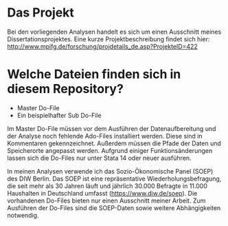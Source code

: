 # Das Projekt
Bei den vorliegenden Analysen handelt es sich um einen Ausschnitt meines Dissertationsprojektes. Eine kurze Projektbeschreibung findet sich hier: http://www.mpifg.de/forschung/projdetails_de.asp?ProjekteID=422

# Welche Dateien finden sich in diesem Repository?
* Master Do-File
* Ein beispielhafter Sub Do-File

Im Master Do-File müssen vor dem Ausführen der Datenaufbereitung und der Analyse noch fehlende Ado-Files installiert werden. Diese sind in Kommentaren gekennzeichnet. Außerdem müssen die Pfade der Daten und Speicherorte angepasst werden. Aufgrund einiger Funktionsänderungen lassen sich die Do-Files nur unter Stata 14 oder neuer ausführen.

In meinen Analysen verwende ich das Sozio-Ökonomische Panel (SOEP) des DIW Berlin. Das SOEP ist eine repräsentative Wiederholungsbefragung, die seit mehr als 30 Jahren läuft und jährlich 30.000 Befragte in 11.000 Haushalten in Deutschland umfasst (https://www.diw.de/soep). Die vorhandenen Do-Files bieten nur einen Ausschnitt meiner Arbeit. Zum Ausführen der Do-Files sind die SOEP-Daten sowie weitere Abhängigkeiten  notwendig.  
